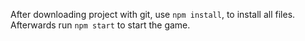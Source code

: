 After downloading project with git, use `npm install`, to install all files.
Afterwards run `npm start` to start the game.
